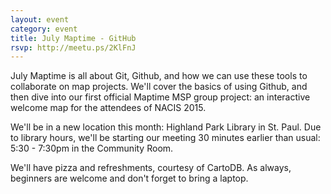 ```yaml
---
layout: event
category: event
title: July Maptime - GitHub
rsvp: http://meetu.ps/2KlFnJ
---
```


July Maptime is all about Git, Github, and how we can use these tools to collaborate on map projects. We'll cover the basics of using Github, and then dive into our first official Maptime MSP group project: an interactive welcome map for the attendees of NACIS 2015. 

We'll be in a new location this month: Highland Park Library in St. Paul. Due to library hours, we'll be starting our meeting 30 minutes earlier than usual: 5:30 - 7:30pm in the Community Room. 

We'll have pizza and refreshments, courtesy of CartoDB. As always, beginners are welcome and don't forget to bring a laptop.
